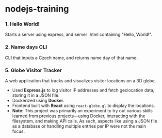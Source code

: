 # nodejs-training
 
### 1. Hello World!
Starts a server using express, and server .html containing "Hello, World!".

### 2. Name days CLI
CLI that inputs a Czech name, and returns name day of that name.

### 5. Globe Visitor Tracker
A web application that tracks and visualizes visitor locations on a 3D globe.
- Used **Express.js** to log visitor IP addresses and fetch geolocation data, storing it in a JSON file.
- Dockerized using **Docker**.
- Frontend built with **React** using `react-globe.gl` to display the locations.
- **Note:** This project was primarily an experiment to try out various skills learned from previous projects—using Docker, interacting with the filesystem, and making API calls. As such, aspects like using a JSON file as a database or handling multiple entries per IP were not the main focus.

